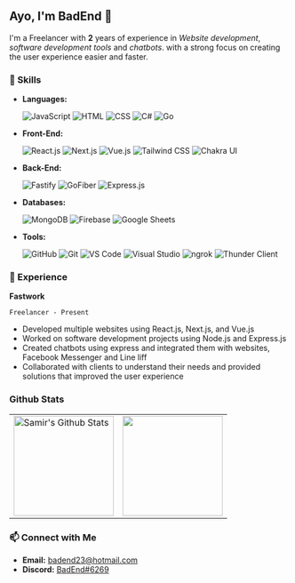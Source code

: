 ## Ayo, I'm BadEnd 👋

I'm a Freelancer with **2** years of experience in *Website development*, *software development tools* and *chatbots*. with a strong focus on creating the user experience easier and faster.

### 🚀 Skills
- **Languages:**

  ![JavaScript](https://img.shields.io/badge/-JavaScript-yellow?style=flat-square&logo=javascript&logoColor=white)
  ![HTML](https://img.shields.io/badge/-HTML-orange?style=flat-square&logo=html5&logoColor=white)
  ![CSS](https://img.shields.io/badge/-CSS-blue?style=flat-square&logo=css3&logoColor=white)
  ![C#](https://img.shields.io/badge/-C%23-purple?style=flat-square&logo=csharp&logoColor=white)
  ![Go](https://img.shields.io/badge/-Go-00ADD8?style=flat-square&logo=go&logoColor=white)
  
- **Front-End:**

  ![React.js](https://img.shields.io/badge/-React.js-blue?style=flat-square&logo=react&logoColor=white)
  ![Next.js](https://img.shields.io/badge/-Next.js-black?style=flat-square&logo=nextdotjs&logoColor=white)
  ![Vue.js](https://img.shields.io/badge/-Vue.js-green?style=flat-square&logo=vue-dot-js&logoColor=white)
  ![Tailwind CSS](https://img.shields.io/badge/-Tailwind_CSS-blueviolet?style=flat-square&logo=tailwind-css&logoColor=white)
  ![Chakra UI](https://img.shields.io/badge/-Chakra_UI-teal?style=flat-square&logo=chakra-ui&logoColor=white)
  
- **Back-End:**

  ![Fastify](https://img.shields.io/badge/-Fastify-202020?style=flat-square&logo=fastify&logoColor=white)
  ![GoFiber](https://img.shields.io/badge/-GoFiber-00ADD8?style=flat-square&logo=gofiber&logoColor=white)
  ![Express.js](https://img.shields.io/badge/-Express.js-grey?style=flat-square&logo=express&logoColor=white)
  
- **Databases:**

  ![MongoDB](https://img.shields.io/badge/-MongoDB-green?style=flat-square&logo=mongodb&logoColor=white)
  ![Firebase](https://img.shields.io/badge/-Firebase-yellow?style=flat-square&logo=firebase&logoColor=white)
  ![Google Sheets](https://img.shields.io/badge/-Google_Sheets-blue?style=flat-square&logo=google-sheets&logoColor=white)
  
- **Tools:**

  ![GitHub](https://img.shields.io/badge/-GitHub-black?style=flat-square&logo=github&logoColor=white)
  ![Git](https://img.shields.io/badge/-Git-orange?style=flat-square&logo=git&logoColor=white)
  ![VS Code](https://img.shields.io/badge/-VS_Code-blue?style=flat-square&logo=visual-studio-code&logoColor=white)
  ![Visual Studio](https://img.shields.io/badge/-Visual_Studio-purple?style=flat-square&logo=visual-studio&logoColor=white)
  ![ngrok](https://img.shields.io/badge/-ngrok-blueviolet?style=flat-square&logo=ngrok&logoColor=white)
  ![Thunder Client](https://img.shields.io/badge/-Thunder_Client-blue?style=flat-square&logo=thunderbird&logoColor=white)

### 💼 Experience
**Fastwork**

`Freelancer - Present`

- Developed multiple websites using React.js, Next.js, and Vue.js
- Worked on software development projects using Node.js and Express.js
- Created chatbots using express and integrated them with websites, Facebook Messenger and Line liff
- Collaborated with clients to understand their needs and provided solutions that improved the user experience

### Github Stats
<p align="center">
<table>
<tr>
  
  <td>
  <a href="https://github.com/BadEnd777">
  <img align="center" src="https://github-readme-stats.vercel.app/api?username=BadEnd777&show_icons=true&include_all_commits=true&theme=tokyonight&hide_border=true" alt="Samir's Github Stats" height="180rem" />
  </a>
  </td>
    
  <td> 
<a href="https://github.com/BadEnd777"><img align="center" src="https://github-readme-stats.vercel.app/api/top-langs/?username=BadEnd777&layout=compact&theme=tokyonight&hide_border=true" height="180rem"/></a>
  </td>
    
</tr>
</table>
</p>

### 📫 Connect with Me
- **Email:** badend23@hotmail.com
- **Discord:** [BadEnd#6269](https://discord.com/users/1079117717090611260)
<!--
- **LinkedIn:**
-->
